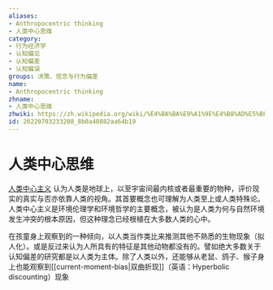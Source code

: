 ```yaml
---
aliases:
- Anthropocentric thinking
- 人类中心思维
category:
- 行为经济学
- 认知偏见
- 认知偏差
- 认知偏误
groups: 决策、信念与行为偏差
name:
- Anthropocentric thinking
zhname:
- 人类中心思维
zhwiki: https://zh.wikipedia.org/wiki/%E4%BA%BA%E9%A1%9E%E4%B8%AD%E5%BF%83%E4%B8%BB%E7%BE%A9
id: 20220703233208_8b0a40882aa64b19
---
```


# 人类中心思维

[人类中心主义](https://zh.wikipedia.org/wiki/%E4%BA%BA%E9%A1%9E%E4%B8%AD%E5%BF%83%E4%B8%BB%E7%BE%A9) 认为人类是地球上，以至宇宙间最内核或者最重要的物种，评价现实的真实与否亦依靠人类的视角。其首要概念也可理解为人类至上或人类特殊论。人类中心主义是环境伦理学和环境哲学的主要概念，被认为是人类为何与自然环境发生冲突的根本原因，但这种理念已经根植在大多数人类的心中。

在孩童身上观察到的一种倾向，以人类当作类比来推测其他不熟悉的生物现象（拟人化）。或是反过来认为人所具有的特征是其他动物都没有的。譬如绝大多数关于认知偏差的研究都是以人类为主体。除了人类以外，还能够从老鼠、鸽子、猴子身上也能观察到[[current-moment-bias|双曲折现]]（英语：Hyperbolic discounting）现象
